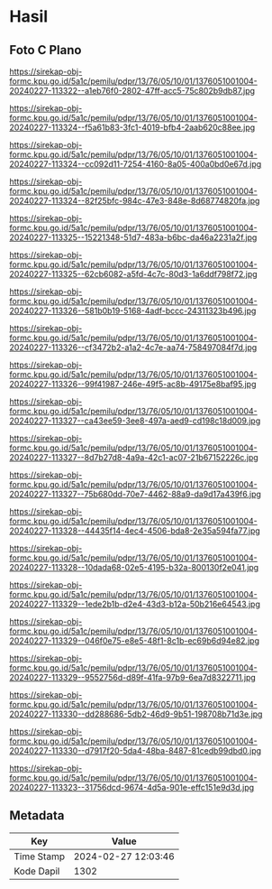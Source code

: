 # Hasil

## Foto C Plano

https://sirekap-obj-formc.kpu.go.id/5a1c/pemilu/pdpr/13/76/05/10/01/1376051001004-20240227-113322--a1eb76f0-2802-47ff-acc5-75c802b9db87.jpg

https://sirekap-obj-formc.kpu.go.id/5a1c/pemilu/pdpr/13/76/05/10/01/1376051001004-20240227-113324--f5a61b83-3fc1-4019-bfb4-2aab620c88ee.jpg

https://sirekap-obj-formc.kpu.go.id/5a1c/pemilu/pdpr/13/76/05/10/01/1376051001004-20240227-113324--cc092d11-7254-4160-8a05-400a0bd0e67d.jpg

https://sirekap-obj-formc.kpu.go.id/5a1c/pemilu/pdpr/13/76/05/10/01/1376051001004-20240227-113324--82f25bfc-984c-47e3-848e-8d68774820fa.jpg

https://sirekap-obj-formc.kpu.go.id/5a1c/pemilu/pdpr/13/76/05/10/01/1376051001004-20240227-113325--15221348-51d7-483a-b6bc-da46a2231a2f.jpg

https://sirekap-obj-formc.kpu.go.id/5a1c/pemilu/pdpr/13/76/05/10/01/1376051001004-20240227-113325--62cb6082-a5fd-4c7c-80d3-1a6ddf798f72.jpg

https://sirekap-obj-formc.kpu.go.id/5a1c/pemilu/pdpr/13/76/05/10/01/1376051001004-20240227-113326--581b0b19-5168-4adf-bccc-24311323b496.jpg

https://sirekap-obj-formc.kpu.go.id/5a1c/pemilu/pdpr/13/76/05/10/01/1376051001004-20240227-113326--cf3472b2-a1a2-4c7e-aa74-758497084f7d.jpg

https://sirekap-obj-formc.kpu.go.id/5a1c/pemilu/pdpr/13/76/05/10/01/1376051001004-20240227-113326--99f41987-246e-49f5-ac8b-49175e8baf95.jpg

https://sirekap-obj-formc.kpu.go.id/5a1c/pemilu/pdpr/13/76/05/10/01/1376051001004-20240227-113327--ca43ee59-3ee8-497a-aed9-cd198c18d009.jpg

https://sirekap-obj-formc.kpu.go.id/5a1c/pemilu/pdpr/13/76/05/10/01/1376051001004-20240227-113327--8d7b27d8-4a9a-42c1-ac07-21b67152226c.jpg

https://sirekap-obj-formc.kpu.go.id/5a1c/pemilu/pdpr/13/76/05/10/01/1376051001004-20240227-113327--75b680dd-70e7-4462-88a9-da9d17a439f6.jpg

https://sirekap-obj-formc.kpu.go.id/5a1c/pemilu/pdpr/13/76/05/10/01/1376051001004-20240227-113328--44435f14-4ec4-4506-bda8-2e35a594fa77.jpg

https://sirekap-obj-formc.kpu.go.id/5a1c/pemilu/pdpr/13/76/05/10/01/1376051001004-20240227-113328--10dada68-02e5-4195-b32a-800130f2e041.jpg

https://sirekap-obj-formc.kpu.go.id/5a1c/pemilu/pdpr/13/76/05/10/01/1376051001004-20240227-113329--1ede2b1b-d2e4-43d3-b12a-50b216e64543.jpg

https://sirekap-obj-formc.kpu.go.id/5a1c/pemilu/pdpr/13/76/05/10/01/1376051001004-20240227-113329--046f0e75-e8e5-48f1-8c1b-ec69b6d94e82.jpg

https://sirekap-obj-formc.kpu.go.id/5a1c/pemilu/pdpr/13/76/05/10/01/1376051001004-20240227-113329--9552756d-d89f-41fa-97b9-6ea7d8322711.jpg

https://sirekap-obj-formc.kpu.go.id/5a1c/pemilu/pdpr/13/76/05/10/01/1376051001004-20240227-113330--dd288686-5db2-46d9-9b51-198708b71d3e.jpg

https://sirekap-obj-formc.kpu.go.id/5a1c/pemilu/pdpr/13/76/05/10/01/1376051001004-20240227-113330--d7917f20-5da4-48ba-8487-81cedb99dbd0.jpg

https://sirekap-obj-formc.kpu.go.id/5a1c/pemilu/pdpr/13/76/05/10/01/1376051001004-20240227-113323--31756dcd-9674-4d5a-901e-effc151e9d3d.jpg


## Metadata

| Key        | Value               |
| ---------- | ------------------- |
| Time Stamp | 2024-02-27 12:03:46 |
| Kode Dapil | 1302                |



